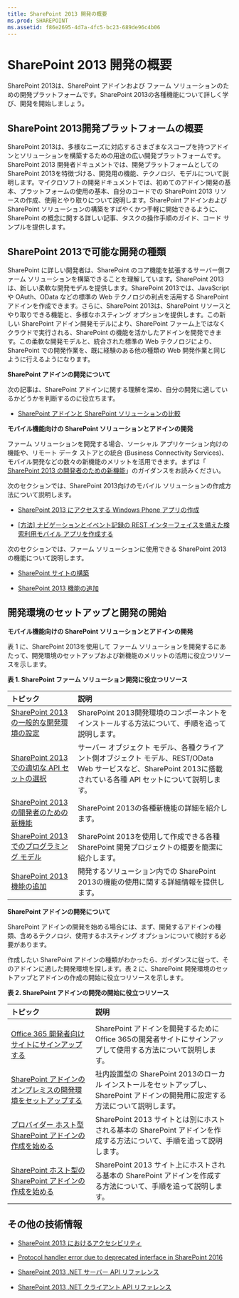 ```yaml
---
title: SharePoint 2013 開発の概要
ms.prod: SHAREPOINT
ms.assetid: f86e2695-4d7a-4fc5-bc23-689de96c4b06
---
```



# SharePoint 2013 開発の概要
SharePoint 2013は、SharePoint アドインおよび ファーム ソリューションのための開発プラットフォームです。SharePoint 2013の各種機能について詳しく学び、開発を開始しましょう。
## SharePoint 2013開発プラットフォームの概要
<a name="bk_introduction"> </a>

SharePoint 2013は、多様なニーズに対応するさまざまなスコープを持つアドインとソリューションを構築するための用途の広い開発プラットフォームです。SharePoint 2013 開発者ドキュメントでは、開発プラットフォームとしての SharePoint 2013を特徴づける、開発用の機能、テクノロジ、モデルについて説明します。マイクロソフトの開発ドキュメントでは、初めてのアドイン開発の基本、プラットフォームの使用の基本、自分のコードでの SharePoint 2013 リソースの作成、使用とやり取りについて説明します。SharePoint アドインおよび SharePoint ソリューションの構築をすばやくかつ手軽に開始できるように、SharePoint の概念に関する詳しい記事、タスクの操作手順のガイド、コード サンプルを提供します。
  
    
    

## SharePoint 2013で可能な開発の種類
<a name="bk_whatkinds"> </a>

SharePoint に詳しい開発者は、SharePoint のコア機能を拡張するサーバー側ファーム ソリューションを構築できることを理解しています。SharePoint 2013は、新しい柔軟な開発モデルを提供します。SharePoint 2013では、JavaScript や OAuth、OData などの標準の Web テクノロジの利点を活用する SharePoint アドインを作成できます。さらに、SharePoint 2013は、SharePoint リソースとやり取りできる機能と、多様なホスティング オプションを提供します。この新しい SharePoint アドイン開発モデルにより、SharePoint ファーム上ではなくクラウドで実行される、SharePoint の機能を活かしたアドインを開発できます。この柔軟な開発モデルと、統合された標準の Web テクノロジにより、SharePoint での開発作業を、既に経験のある他の種類の Web 開発作業と同じように行えるようになります。
  
    
    
 **SharePoint アドインの開発について**
  
    
    
次の記事は、SharePoint アドインに関する理解を深め、自分の開発に適しているかどうかを判断するのに役立ちます。
  
    
    

-  [SharePoint アドインと SharePoint ソリューションの比較](sharepoint-add-ins-compared-with-sharepoint-solutions.md)
    
  
 **モバイル機能向けの SharePoint ソリューションとアドインの開発**
  
    
    
ファーム ソリューションを開発する場合、ソーシャル アプリケーション向けの機能や、リモート データ ストアとの統合 (Business Connectivity Services)、モバイル開発などの数々の新機能のメリットを活用できます。まずは「 [SharePoint 2013 の開発者のための新機能](what’s-new-for-developers-in-sharepoint-2013.md)」のガイダンスをお読みください。
  
    
    
次のセクションでは、SharePoint 2013向けのモバイル ソリューションの作成方法について説明します。
  
    
    

-  [SharePoint 2013 にアクセスする Windows Phone アプリの作成](build-windows-phone-apps-that-access-sharepoint-2013.md)
    
  
-  [[方法] ナビゲーションとイベント記録の REST インターフェイスを備えた検索利用モバイル アプリを作成する](how-to-build-search-driven-mobile-apps-with-the-navigation-and-event-logging-res.md)
    
  
次のセクションでは、ファーム ソリューションに使用できる SharePoint 2013の機能について説明します。
  
    
    

-  [SharePoint サイトの構築](build-sites-for-sharepoint.md)
    
  
-  [SharePoint 2013 機能の追加](add-sharepoint-2013-capabilities.md)
    
  

## 開発環境のセットアップと開発の開始
<a name="bk_getstarted"> </a>

 **モバイル機能向けの SharePoint ソリューションとアドインの開発**
  
    
    
表 1 に、SharePoint 2013を使用して ファーム ソリューションを開発するにあたって、開発環境のセットアップおよび新機能のメリットの活用に役立つリソースを示します。
  
    
    

  
    
    

**表 1. SharePoint ファーム ソリューション開発に役立つリソース**


|**トピック**|**説明**|
|:-----|:-----|
| [SharePoint 2013 の一般的な開発環境の設定](set-up-a-general-development-environment-for-sharepoint-2013.md) <br/> |SharePoint 2013開発環境のコンポーネントをインストールする方法について、手順を追って説明します。  <br/> |
| [SharePoint 2013 での適切な API セットの選択](choose-the-right-api-set-in-sharepoint-2013.md) <br/> |サーバー オブジェクト モデル、各種クライアント側オブジェクト モデル、REST/OData Web サービスなど、SharePoint 2013に搭載されている各種 API セットについて説明します。  <br/> |
| [SharePoint 2013 の開発者のための新機能](what’s-new-for-developers-in-sharepoint-2013.md) <br/> |SharePoint 2013の各種新機能の詳細を紹介します。  <br/> |
| [SharePoint 2013 でのプログラミング モデル](programming-models-in-sharepoint-2013.md) <br/> |SharePoint 2013を使用して作成できる各種 SharePoint 開発プロジェクトの概要を簡潔に紹介します。  <br/> |
| [SharePoint 2013 機能の追加](add-sharepoint-2013-capabilities.md) <br/> |開発するソリューション内での SharePoint 2013の機能の使用に関する詳細情報を提供します。  <br/> |
   
 **SharePoint アドインの開発について**
  
    
    
SharePoint アドインの開発を始める場合には、まず、開発するアドインの種類、含めるテクノロジ、使用するホスティング オプションについて検討する必要があります。
  
    
    
作成したい SharePoint アドインの種類がわかったら、ガイダンスに従って、そのアドインに適した開発環境を探します。表 2 に、SharePoint 開発環境のセットアップとアドインの作成の開始に役立つリソースを示します。
  
    
    

**表 2. SharePoint アドインの開発の開始に役立つリソース**


|**トピック**|**説明**|
|:-----|:-----|
|||
| [Office 365 開発者向けサイトにサインアップする](http://msdn.microsoft.com/library/b22ce52a-ae9e-4831-9b68-c9210af6dc54%28Office.15%29.aspx) <br/> |SharePoint アドインを開発するためにOffice 365の開発者サイトにサインアップして使用する方法について説明します。  <br/> |
| [SharePoint アドインのオンプレミスの開発環境をセットアップする](http://msdn.microsoft.com/library/b0878c12-27c9-4eea-ae3b-7e79e5a8838d%28Office.15%29.aspx) <br/> |社内設置型の SharePoint 2013のローカル インストールをセットアップし、SharePoint アドインの開発用に設定する方法について説明します。  <br/> |
| [プロバイダー ホスト型 SharePoint アドインの作成を始める](http://msdn.microsoft.com/library/3038dd73-41ee-436f-8c78-ef8e6869bf7b%28Office.15%29.aspx) <br/> |SharePoint 2013 サイトとは別にホストされる基本の SharePoint アドインを作成する方法について、手順を追って説明します。  <br/> |
| [SharePoint ホスト型の SharePoint アドインの作成を始める](http://msdn.microsoft.com/library/1b992485-6efe-4ea4-a18c-221689b0b66f%28Office.15%29.aspx) <br/> |SharePoint 2013 サイト上にホストされる基本の SharePoint アドインを作成する方法について、手順を追って説明します。  <br/> |
   

## その他の技術情報
<a name="bk_additionalresources"> </a>


-  [SharePoint 2013 におけるアクセシビリティ](accessibility-in-sharepoint-2013.md)
    
  
-  [Protocol handler error due to deprecated interface in SharePoint 2016](protocol-handler-error-due-to-deprecated-interface-in-sharepoint-2016.md)
    
  
-  [SharePoint 2013 .NET サーバー API リファレンス](http://msdn.microsoft.com/library/fb8a82f1-9239-49ae-89f3-ce1385fb28b5%28Office.15%29.aspx)
    
  
-  [SharePoint 2013 .NET クライアント API リファレンス](http://msdn.microsoft.com/library/88e5e1b9-eab2-4f3b-a3f2-75c96b86f1f4%28Office.15%29.aspx)
    
  

  
    
    


